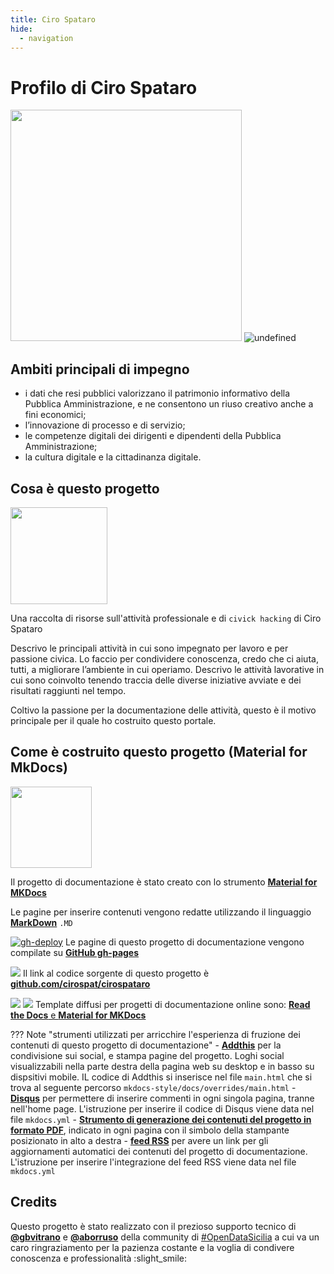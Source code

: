 ```yaml
---
title: Ciro Spataro 
hide:
  - navigation
---
```


# Profilo di Ciro Spataro
<img src="https://raw.githubusercontent.com/cirospat/cirospataro/main/docs/img/cirospataro.jpg" width="370">

<img alt="undefined" src="https://img.shields.io/github/last-commit/cirospat/cirospataro.svg?&label=ultimo aggiornamento"> 

## Ambiti principali di impegno
- i dati che resi pubblici valorizzano il patrimonio informativo della Pubblica Amministrazione, e ne consentono un riuso creativo anche a fini economici;
- l’innovazione di processo e di servizio;
- le competenze digitali dei dirigenti e dipendenti della Pubblica Amministrazione;
- la cultura digitale e la cittadinanza digitale.

## Cosa è questo progetto
<img src="https://cirospat.readthedocs.io/it/latest/_images/index-cirospat_1.jpeg" width="155">

Una raccolta di risorse sull'attività professionale e di `civick hacking` di Ciro Spataro

Descrivo le principali attività in cui sono impegnato per lavoro e per passione civica. Lo faccio per condividere conoscenza, credo che ci aiuta, tutti, a migliorare l’ambiente in cui operiamo. Descrivo le attività lavorative in cui sono coinvolto tenendo traccia delle diverse iniziative avviate e dei risultati raggiunti nel tempo. 

Coltivo la passione per la documentazione delle attività, questo è il motivo principale per il quale ho costruito questo portale.


## Come è costruito questo progetto (Material for MkDocs)

<img src="https://raw.githubusercontent.com/cirospat/mkdocs-style/main/docs/img/logo2.png" width="130">


Il progetto di documentazione è stato creato con lo strumento [**Material for MKDocs**](https://squidfunk.github.io/mkdocs-material/)

Le pagine per inserire contenuti vengono redatte utilizzando il linguaggio [**MarkDown**](https://cirospat.github.io/cirospataro/risorse-conoscenza/markdown/) `.MD`

[![gh-deploy](https://github.com/cirospat/cirospataro/actions/workflows/gh-deploy.yml/badge.svg?branch=main)](https://github.com/cirospat/cirospataro/actions/workflows/gh-deploy.yml) Le pagine di questo progetto di documentazione vengono compilate su [**GitHub gh-pages**](https://squidfunk.github.io/mkdocs-material/publishing-your-site/#with-github-actions)

<img src="https://img.shields.io/badge/GitHub-for_code_setting-blue.svg?style=popout&logo=GitHub"> Il link al codice sorgente di questo progetto è [**github.com/cirospat/cirospataro**](https://github.com/cirospat/cirospataro)

<img src="https://img.shields.io/badge/Read_the_Docs-for_publishing_online-blue.svg?style=popout&logo=Read%20the%20Docs" /> <img src="https://img.shields.io/badge/Material%20for%20MKDocs-for_publishing_online-blue.svg?style=popout" /> Template diffusi per progetti di documentazione online sono: [**Read the Docs** e **Material for MKDocs**](https://cirospat.github.io/cirospataro/risorse-conoscenza/readthedocs-vs-material_mkdocs/) 

??? Note "strumenti utilizzati per arricchire l'esperienza di fruzione dei contenuti di questo progetto di documentazione"
    - [**Addthis**](https://www.addthis.com/) per la condivisione sui social, e stampa pagine del progetto. Loghi social visualizzabili nella parte destra della pagina web su desktop e in basso su dispsitivi mobile. IL codice di Addthis si inserisce nel file `main.html` che si trova al seguente percorso `mkdocs-style/docs/overrides/main.html`
    - [**Disqus**](https://disqus.com/) per permettere di inserire commenti in ogni singola pagina, tranne nell'home page. L'istruzione per inserire il codice di Disqus viene data nel file `mkdocs.yml` 
    - [**Strumento di generazione dei contenuti del progetto in formato PDF**](https://cirospat.github.io/cirospataro/print_page/), indicato in ogni pagina con il simbolo della stampante posizionato in alto a destra
    - [**feed RSS**](https://guts.github.io/mkdocs-rss-plugin/) per avere un link per gli aggiornamenti automatici dei contenuti del progetto di documentazione. L'istruzione per inserire l'integrazione del feed RSS viene data nel file `mkdocs.yml`



## Credits
Questo progetto è stato realizzato con il prezioso supporto tecnico di [**@gbvitrano**](https://github.com/gbvitrano) e [**@aborruso**](https://github.com/aborruso) della community di [#OpenDataSicilia](https://github.com/opendatasicilia) a cui va un caro ringraziamento per la pazienza costante e la voglia di condivere conoscenza e professionalità :slight_smile: 
